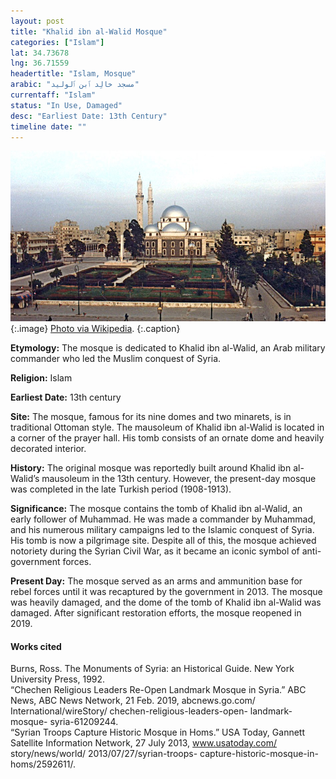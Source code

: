 ```yaml
---
layout: post
title: "Khalid ibn al-Walid Mosque"
categories: ["Islam"]
lat: 34.73678
lng: 36.71559
headertitle: "Islam, Mosque"
arabic: "مسجد خالِد ٱبن ٱلوليد"
currentaff: "Islam"
status: "In Use, Damaged"
desc: "Earliest Date: 13th Century"
timeline date: ""
---
```

![Khalid ibn al-Walid Mosque](images/khalid.jpeg)
   {:.image}
[Photo via Wikipedia](https://en.wikipedia.org/wiki/Khalid_ibn_al-Walid_Mosque#/media/File:Khaled_Ebn_El-Walid_Mosque3.jpg).
   {:.caption}

**Etymology:** The mosque is dedicated to Khalid ibn al-Walid, an Arab military commander who led the Muslim conquest of Syria.

**Religion:** Islam

**Earliest Date:** 13th century

**Site:** The mosque, famous for its nine domes and two minarets, is in traditional Ottoman style. The mausoleum of Khalid ibn al-Walid is located in a corner of the prayer hall. His tomb consists of an ornate dome and heavily decorated interior. 

**History:** The original mosque was reportedly built around Khalid ibn al-Walid’s mausoleum in the 13th century. However, the present-day mosque was completed in the late Turkish period (1908-1913).

**Significance:** The mosque contains the tomb of Khalid ibn al-Walid, an early follower of Muhammad. He was made a commander by Muhammad, and his numerous military campaigns led to the Islamic conquest of Syria. His tomb is now a pilgrimage site. Despite all of this, the mosque achieved notoriety during the Syrian Civil War, as it became an iconic symbol of anti-government forces.

**Present Day:** The mosque served as an arms and ammunition base for rebel forces until it was recaptured by the government in 2013. The mosque was heavily damaged, and the dome of the tomb of Khalid ibn al-Walid was damaged. After significant restoration efforts, the mosque reopened in 2019. 


#### Works cited

Burns, Ross. The Monuments of Syria: an Historical Guide. New York University Press, 1992.  
“Chechen Religious Leaders Re-Open Landmark Mosque in Syria.” ABC News, ABC News Network, 21 Feb. 2019, abcnews.go.com/ International/wireStory/ chechen-religious-leaders-open- landmark-mosque- syria-61209244.  
“Syrian Troops Capture Historic Mosque in Homs.” USA Today, Gannett Satellite Information Network, 27 July 2013, www.usatoday.com/ story/news/world/ 2013/07/27/syrian-troops- capture-historic-mosque-in- homs/2592611/.

